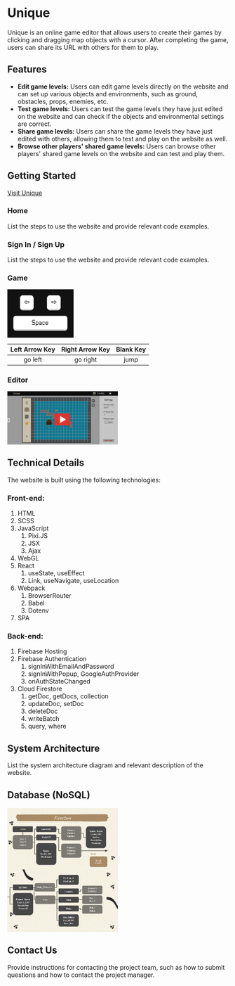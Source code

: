 # Unique
Unique is an online game editor that allows users to create their games by clicking and dragging map objects with a cursor. After completing the game, users can share its URL with others for them to play. 

## Features
* **Edit game levels:** Users can edit game levels directly on the website and can set up various objects and environments, such as ground, obstacles, props, enemies, etc.
* **Test game levels:** Users can test the game levels they have just edited on the website and can check if the objects and environmental settings are correct.
* **Share game levels:** Users can share the game levels they have just edited with others, allowing them to test and play on the website as well.
* **Browse other players' shared game levels:** Users can browse other players' shared game levels on the website and can test and play them.

## Getting Started
[Visit Unique](https://unique-game-editor.web.app/)

### Home
List the steps to use the website and provide relevant code examples.

### Sign In / Sign Up
List the steps to use the website and provide relevant code examples.

### Game

<img src="https://github.com/Pinkowo/Unique/blob/main/images/operate.png" width = "30%" height = "30%" alt="operate" align=center />

|Left Arrow Key |Right Arrow Key|   Blank Key   |
|:-------------:|:-------------:|:-------------:|
|  go left      |   go right     |   jump       |

### Editor

<a href='https://youtu.be/ZaE2XYmPVFU' target="_blank">
<img src="https://github.com/Pinkowo/Unique/blob/main/images/editor.png" width = "50%" height = "50%" alt="editor" align=center />
</a>

## Technical Details
The website is built using the following technologies:

### Front-end:
1. HTML
2. SCSS
3. JavaScript
    1. Pixi.JS
    2. JSX
    3. Ajax
4. WebGL
5. React
    1. useState, useEffect
    2. Link, useNavigate, useLocation
6. Webpack
    1. BrowserRouter
    2. Babel
    3. Dotenv
7. SPA
### Back-end:
1. Firebase Hosting
2. Firebase Authentication
    1. signInWithEmailAndPassword
    2. signInWithPopup, GoogleAuthProvider
    3. onAuthStateChanged
3. Cloud Firestore
    1. getDoc, getDocs, collection
    2. updateDoc, setDoc
    3. deleteDoc
    4. writeBatch
    5. query, where


## System Architecture
List the system architecture diagram and relevant description of the website.

## Database (NoSQL)

<img src="https://github.com/Pinkowo/Unique/blob/main/images/firebase-1.png" width = "50%" height = "50%" alt="firestore" align=center />
<img src="https://github.com/Pinkowo/Unique/blob/main/images/firebase-2.png" width = "50%" height = "50%" alt="firestore" align=center />

## Contact Us
Provide instructions for contacting the project team, such as how to submit questions and how to contact the project manager.

